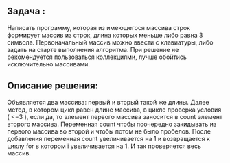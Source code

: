 ## Задача : 
Написать программу, которая из имеющегося массива строк формирует массив из строк, длина которых меньше либо равна 3 символа. Первоначальный массив можно ввести с клавиатуры, либо задать на старте выполнения алгоритма. При решение не рекомендуется пользоваться коллекциями, лучше обойтись исключительно массивами.
## Описание решения:
Объявляется два массива: первый и вторый такой же длины. Далее метод, в котором цикл равен длине массива, в цикле проверка условия ( <=3 ), если да, то элемент первого массива заносится в count элемент второго массива. Переменная count чтобы поочередно закидывать из первого массива во второй и чтобы потом не было пробелов. После добавления переменная count увеличивается на 1 и возвращается к циклу for в котором i увеличивается на 1. И так проверяется весь массив.